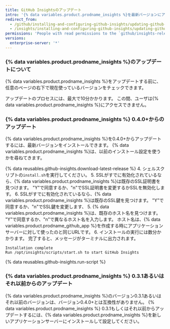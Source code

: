 ```yaml
---
title: GitHub Insightsのアップデート
intro: '{% data variables.product.prodname_insights %}を最新バージョンにアップデートし、改善やバグフィックスの恩恵を受けることができます。'
redirect_from:
  - /github/installing-and-configuring-github-insights/updating-github-insights
  - /insights/installing-and-configuring-github-insights/updating-github-insights
permissions: 'People with read permissions to the `github/insights-releases` repository and administrative access to the application server can update {% data variables.product.prodname_insights %}.'
versions:
  enterprise-server: '*'
---
```


### {% data variables.product.prodname_insights %}のアップデートについて

{% data variables.product.prodname_insights %}をアップデートする前に、任意のページの右下で現在使っているバージョンをチェックできます。

アップデートのプロセスには、最大で10分かかります。 この間、ユーザは{% data variables.product.prodname_insights %}にアクセスできません。

### {% data variables.product.prodname_insights %} 0.4.0+からのアップデート

{% data variables.product.prodname_insights %}を0.4.0+からアップデートするには、最新バージョンをインストールできます。 {% data variables.product.prodname_insights %}は、以前のインストール設定を使うかを尋ねてきます。

{% data reusables.github-insights.download-latest-release %}
4. シェルスクリプトの`install.sh`を実行してください。
5. SSLがすでに有効化されているなら、{% data variables.product.prodname_insights %}は既存のSSL証明書を見つけます。 "Y"で同意するか、"n"でSSL証明書を変更するかSSLを無効化します。
6. SSLがすでに有効化されているなら、{% data variables.product.prodname_insights %}は既存のSSL鍵を見つけます。 "Y”で同意するか、"n"でSSL鍵を変更します、
5. {% data variables.product.prodname_insights %}は、既存のホスト名を見つけます。 "Y”で同意するか、"n"で異なるホスト名を入力します。 ホスト名は、{% data variables.product.prodname_github_app %}を作成する時にアプリケーションサーバーに対して使ったのと同じURLです。
6. インストールの実行には数分かかります。 完了すると、メッセージがターミナルに出力されます。
  ```
  Installation complete
  Run /opt/insights/scripts/start.sh to start GitHub Insights
  ```
{% data reusables.github-insights.run-script %}

### {% data variables.product.prodname_insights %} 0.3.1あるいはそれ以前からのアップデート

{% data variables.product.prodname_insights %}のバージョン0.3.1あるいはそれ以前のバージョンは、バージョン0.4.0+とは互換性がありません。 {% data variables.product.prodname_insights %} 0.3.1もしくはそれ以前からアップデートするには、{% data variables.product.prodname_insights %}を新しいアプリケーションサーバーにインストールして設定してください。
